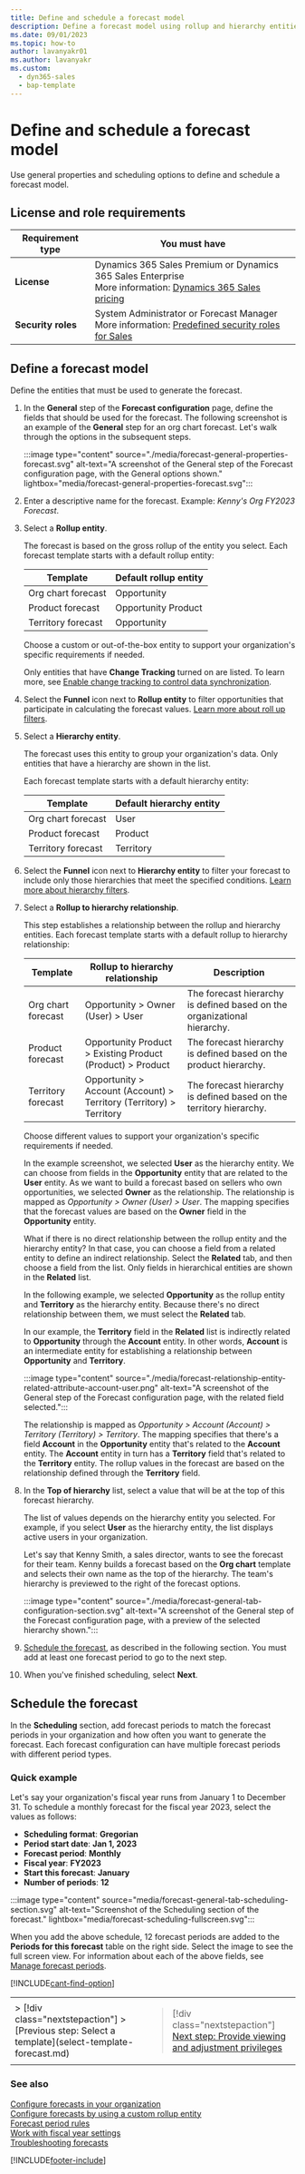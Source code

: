 ```yaml
---
title: Define and schedule a forecast model
description: Define a forecast model using rollup and hierarchy entities and schedule how often to generate the forecast in Dynamics 365 Sales.
ms.date: 09/01/2023
ms.topic: how-to
author: lavanyakr01
ms.author: lavanyakr
ms.custom: 
  - dyn365-sales
  - bap-template
---
```


# Define and schedule a forecast model

Use general properties and scheduling options to define and schedule a forecast model.

## License and role requirements

| Requirement type | You must have |
|-----------------------|---------|
| **License** | Dynamics 365 Sales Premium or Dynamics 365 Sales Enterprise  <br>More information: [Dynamics 365 Sales pricing](https://dynamics.microsoft.com/sales/pricing/) |
| **Security roles** | System Administrator or Forecast Manager<br> More information: [Predefined security roles for Sales](security-roles-for-sales.md)|


## Define a forecast model

Define the entities that must be used to generate the forecast. 

1. In the **General** step of the **Forecast configuration** page, define the fields that should be used for the forecast. The following screenshot is an example of the **General** step for an org chart forecast. Let's walk through the options in the subsequent steps.

    :::image type="content" source="./media/forecast-general-properties-forecast.svg" alt-text="A screenshot of the General step of the Forecast configuration page, with the General options shown." lightbox="media/forecast-general-properties-forecast.svg":::
   
1. Enter a descriptive name for the forecast. Example: *Kenny's Org FY2023 Forecast*.

1. Select a **Rollup entity**.

    The forecast is based on the gross rollup of the entity you select. Each forecast template starts with a default rollup entity:

    | Template | Default rollup entity |
    |----------|-----------------------|
    | Org chart forecast | Opportunity |
    | Product forecast | Opportunity Product |
    | Territory forecast | Opportunity |

    Choose a custom or out-of-the-box entity to support your organization's specific requirements if needed.

    Only entities that have **Change Tracking** turned on are listed. To learn more, see [Enable change tracking to control data synchronization](/power-platform/admin/enable-change-tracking-control-data-synchronization).


1. Select the **Funnel** icon next to **Rollup entity** to filter opportunities that participate in calculating the forecast values. [Learn more about roll up filters](add-additional-filters.md#add-additional-filters-on-opportunities-to-calculate-forecast-values).

1. Select a **Hierarchy entity**.

    The forecast uses this entity to group your organization's data. Only entities that have a hierarchy are shown in the list.

    Each forecast template starts with a default hierarchy entity:

    | Template | Default hierarchy entity |
    |----------|--------------------------|
    | Org chart forecast | User |
    | Product forecast | Product |
    | Territory forecast | Territory |

1. Select the **Funnel** icon next to **Hierarchy entity** to filter your forecast to include only those hierarchies that meet the specified conditions. [Learn more about hierarchy filters](add-additional-filters.md#filter-hierarchy-records-in-the-forecast).

1. Select a **Rollup to hierarchy relationship**.

    This step establishes a relationship between the rollup and hierarchy entities. Each forecast template starts with a default rollup to hierarchy relationship:

    | Template | Rollup to hierarchy relationship | Description |
    |----------|----------------------------------|-------------|
    | Org chart forecast | Opportunity > Owner (User) > User | The forecast hierarchy is defined based on the organizational hierarchy. |
    | Product forecast | Opportunity Product > Existing Product (Product) > Product | The forecast hierarchy is defined based on the product hierarchy. |
    | Territory forecast | Opportunity > Account (Account) > Territory (Territory) > Territory | The forecast hierarchy is defined based on the territory hierarchy. |

    Choose different values to support your organization's specific requirements if needed.

    In the example screenshot, we selected **User** as the hierarchy entity. We can choose from fields in the **Opportunity** entity that are related to the **User** entity. As we want to build a forecast based on sellers who own opportunities, we selected **Owner** as the relationship. The relationship is mapped as *Opportunity > Owner (User) > User*. The mapping specifies that the forecast values are based on the **Owner** field in the **Opportunity** entity.
 
    What if there is no direct relationship between the rollup entity and the hierarchy entity? In that case, you can choose a field from a related entity to define an indirect relationship. Select the **Related** tab, and then choose a field from the list. Only fields in hierarchical entities are shown in the **Related** list.

    In the following example, we selected **Opportunity** as the rollup entity and **Territory** as the hierarchy entity. Because there's no direct relationship between them, we must select the **Related** tab.

    In our example, the **Territory** field in the **Related** list is indirectly related to **Opportunity** through the **Account** entity. In other words, **Account** is an intermediate entity for establishing a relationship between **Opportunity** and **Territory**.

    :::image type="content" source="./media/forecast-relationship-entity-related-attribute-account-user.png" alt-text="A screenshot of the General step of the Forecast configuration page, with the related field selected.":::

    The relationship is mapped as *Opportunity > Account (Account) > Territory (Territory) > Territory*. The mapping specifies that there's a field **Account** in the **Opportunity** entity that's related to the **Account** entity. The **Account** entity in turn has a **Territory** field that's related to the **Territory** entity. The rollup values in the forecast are based on the relationship defined through the **Territory** field.

1. In the **Top of hierarchy** list, select a value that will be at the top of this forecast hierarchy.

    The list of values depends on the hierarchy entity you selected. For example, if you select **User** as the hierarchy entity, the list displays active users in your organization.

    Let's say that Kenny Smith, a sales director, wants to see the forecast for their team. Kenny builds a forecast based on the **Org chart** template and selects their own name as the top of the hierarchy. The team's hierarchy is previewed to the right of the forecast options.

    :::image type="content" source="./media/forecast-general-tab-configuration-section.svg" alt-text="A screenshot of the General step of the Forecast configuration page, with a preview of the selected hierarchy shown.":::

1. [Schedule the forecast](#schedule-the-forecast), as described in the following section. You must add at least one forecast period to go to the next step.

1. When you've finished scheduling, select **Next**.

## Schedule the forecast

In the **Scheduling** section, add forecast periods to match the forecast periods in your organization and how often you want to generate the forecast. Each forecast configuration can have multiple forecast periods with different period types.

### Quick example

Let's say your organization's fiscal year runs from January 1 to December 31. To schedule a monthly forecast for the fiscal year 2023, select the values as follows:

- **Scheduling format**: **Gregorian**
- **Period start date**: **Jan 1, 2023**
- **Forecast period**: **Monthly**
- **Fiscal year**: **FY2023**
- **Start this forecast**: **January**
- **Number of periods**: **12**
  
:::image type="content" source="media/forecast-general-tab-scheduling-section.svg" alt-text="Screenshot of the Scheduling section of the forecast." lightbox="media/forecast-scheduling-fullscreen.svg":::

When you add the above schedule, 12 forecast periods are added to the **Periods for this forecast** table on the right side. Select the image to see the full screen view. For information about each of the above fields, see [Manage forecast periods](manage-forecast-periods.md).



[!INCLUDE[cant-find-option](../includes/cant-find-option.md)]

<table>
<tr><td>
> [!div class="nextstepaction"]
> [Previous step: Select a template](select-template-forecast.md)
</td><td>

> [!div class="nextstepaction"]
> [Next step: Provide viewing and adjustment privileges](provide-permissions-forecast.md)
</td></tr>
</table>

### See also

[Configure forecasts in your organization](configure-forecast.md)  
[Configure forecasts by using a custom rollup entity](configure-forecast-using-custom-rollup-entity.md)  
[Forecast period rules](forecast-periods.md#forecast-period-rules)  
[Work with fiscal year settings](/power-platform/admin/work-fiscal-year-settings)  
[Troubleshooting forecasts](ts-forecasts.md)


[!INCLUDE[footer-include](../includes/footer-banner.md)]
